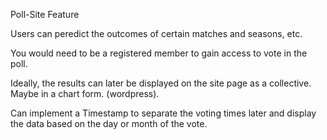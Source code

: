 Poll-Site Feature

Users can peredict the outcomes of certain matches and seasons, etc.

You would need to be a registered member to gain access to vote in the poll.

Ideally, the results can later be displayed on the site page as a collective.
Maybe in a chart form. (wordpress).

Can implement a Timestamp to separate the voting times later and display the data
based on the day or month of the vote.
